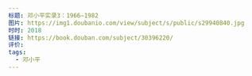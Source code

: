 ```yaml
---
标题: 邓小平实录3：1966—1982
图片: https://img1.doubanio.com/view/subject/s/public/s29940840.jpg
时时: 2018
链接: https://book.douban.com/subject/30396220/
评价: 
tags:
  - 邓小平
---
```


